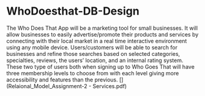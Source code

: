 # WhoDoesthat-DB-Design

The Who Does That App will be a marketing tool for small businesses. It will allow businesses to easily advertise/promote their products and services by connecting with their local market in a real time interactive environment using any mobile device. Users/customers will be able to search for businesses and refine those searches based on selected categories, specialties, reviews, the users’ location, and an internal rating system. These two type of users both when signing up to Who Goes That will have three membership levels to choose from with each level giving more accessibility and features than the previous. 
[](Relaional_Model_Assignment-2 - Services.pdf)
